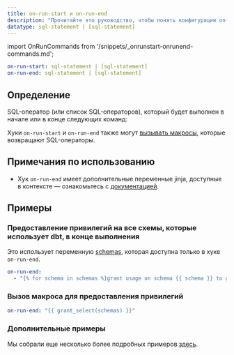 ```yaml
---
title: on-run-start и on-run-end
description: "Прочитайте это руководство, чтобы понять конфигурации on-run-start и on-run-end в dbt."
datatype: sql-statement | [sql-statement]
---
```


import OnRunCommands from '/snippets/_onrunstart-onrunend-commands.md';

<File name='dbt_project.yml'>

```yml
on-run-start: sql-statement | [sql-statement]
on-run-end: sql-statement | [sql-statement]
```

</File>

## Определение

SQL-оператор (или список SQL-операторов), который будет выполнен в начале или в конце следующих команд: <OnRunCommands />

Хуки `on-run-start` и `on-run-end` также могут [вызывать макросы](#call-a-macro-to-grant-privileges), которые возвращают SQL-операторы.

## Примечания по использованию
* Хук `on-run-end` имеет дополнительные переменные jinja, доступные в контексте — ознакомьтесь с [документацией](/reference/dbt-jinja-functions/on-run-end-context).

## Примеры

### Предоставление привилегий на все схемы, которые использует dbt, в конце выполнения
Это использует переменную [schemas](/reference/dbt-jinja-functions/schemas), которая доступна только в хуке `on-run-end`.

<File name='dbt_project.yml'>

```yml
on-run-end:
  - "{% for schema in schemas %}grant usage on schema {{ schema }} to group reporter; {% endfor %}"

```

</File>

### Вызов макроса для предоставления привилегий

<File name='dbt_project.yml'>

```yml
on-run-end: "{{ grant_select(schemas) }}"

```

</File>

### Дополнительные примеры
Мы собрали еще несколько более подробных примеров [здесь](/docs/build/hooks-operations#additional-examples).